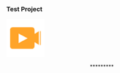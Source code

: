 ### Test Project


<p align="left" > <img src="assets/img/wow.png" width="100px"/> </p>




<p align="center">*********</p>


